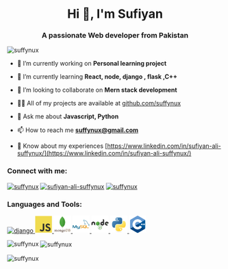<h1 align="center">Hi 👋, I'm Sufiyan</h1>
<h3 align="center">A passionate Web developer from Pakistan</h3>

<p align="left"> <img src="https://komarev.com/ghpvc/?username=suffynux&label=Profile%20views&color=0e75b6&style=flat" alt="suffynux" /> </p>

- 🔭 I’m currently working on **Personal learning project**

- 🌱 I’m currently learning **React, node, django , flask ,C++**

- 👯 I’m looking to collaborate on **Mern stack development**

- 👨‍💻 All of my projects are available at [github.com/suffynux](github.com/suffynux)

- 💬 Ask me about **Javascript, Python**

- 📫 How to reach me **suffynux@gmail.com**

- 📄 Know about my experiences [https://www.linkedin.com/in/sufiyan-ali-suffynux/](https://www.linkedin.com/in/sufiyan-ali-suffynux/)

<h3 align="left">Connect with me:</h3>
<p align="left">
<a href="https://twitter.com/suffynux" target="blank"><img align="center" src="https://raw.githubusercontent.com/rahuldkjain/github-profile-readme-generator/master/src/images/icons/Social/twitter.svg" alt="suffynux" height="30" width="40" /></a>
<a href="https://linkedin.com/in/sufiyan-ali-suffynux" target="blank"><img align="center" src="https://raw.githubusercontent.com/rahuldkjain/github-profile-readme-generator/master/src/images/icons/Social/linked-in-alt.svg" alt="sufiyan-ali-suffynux" height="30" width="40" /></a>
<a href="https://instagram.com/suffynux" target="blank"><img align="center" src="https://raw.githubusercontent.com/rahuldkjain/github-profile-readme-generator/master/src/images/icons/Social/instagram.svg" alt="suffynux" height="30" width="40" /></a>
</p>

<h3 align="left">Languages and Tools:</h3>
<p align="left">
    <a href="https://www.djangoproject.com/" target="_blank" rel="noreferrer"> <img src="https://cdn.worldvectorlogo.com/logos/django.svg" alt="django" width="40" height="40"/> </a>
    <a href="https://developer.mozilla.org/en-US/docs/Web/JavaScript" target="_blank" rel="noreferrer"> <img src="https://raw.githubusercontent.com/devicons/devicon/master/icons/javascript/javascript-original.svg" alt="javascript" width="40" height="40"/> </a>
    <a href="https://www.mongodb.com/" target="_blank" rel="noreferrer"> <img src="https://raw.githubusercontent.com/devicons/devicon/master/icons/mongodb/mongodb-original-wordmark.svg" alt="mongodb" width="40" height="40"/> </a>
    <a href="https://www.mysql.com/" target="_blank" rel="noreferrer"> <img src="https://raw.githubusercontent.com/devicons/devicon/master/icons/mysql/mysql-original-wordmark.svg" alt="mysql" width="40" height="40"/> </a>
    <a href="https://nodejs.org" target="_blank" rel="noreferrer"> <img src="https://raw.githubusercontent.com/devicons/devicon/master/icons/nodejs/nodejs-original-wordmark.svg" alt="nodejs" width="40" height="40"/> </a>
    <a href="https://www.python.org" target="_blank" rel="noreferrer"> <img src="https://raw.githubusercontent.com/devicons/devicon/master/icons/python/python-original.svg" alt="python" width="40" height="40"/> </a>
    <a href="https://isocpp.org/" target="_blank" rel="noreferrer"> <img src="https://raw.githubusercontent.com/devicons/devicon/master/icons/cplusplus/cplusplus-original.svg" alt="c++" width="40" height="40"/> </a>
</p>

<p><img align="left" src="https://github-readme-stats.vercel.app/api/top-langs?username=suffynux&show_icons=true&locale=en&layout=compact" alt="suffynux" /></p>

<p>&nbsp;<img align="center" src="https://github-readme-stats.vercel.app/api?username=suffynux&show_icons=true&locale=en" alt="suffynux" /></p>

<p><img align="center" src="https://github-readme-streak-stats.herokuapp.com/?user=suffynux&" alt="suffynux" /></p>
